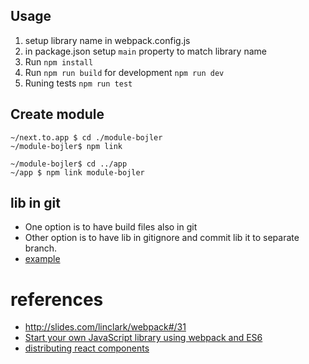 ## Usage
1. setup library name in webpack.config.js
2. in package.json setup `main` property to match library name
3. Run `npm install`
4. Run `npm run build` for development `npm run dev`
5. Runing tests `npm run test`

## Create module
```
~/next.to.app $ cd ./module-bojler
~/module-bojler$ npm link

~/module-bojler$ cd ../app
~/app $ npm link module-bojler
```

## lib in git
- One option is to have build files also in git
- Other option is to have lib in gitignore and commit lib it to separate branch.
- [example](https://github.com/grommet/grommet/blob/master/gulpfile-grommet-release.js#L131)

# references
- <http://slides.com/linclark/webpack#/31>
- [Start your own JavaScript library using webpack and ES6](http://krasimirtsonev.com/blog/article/javascript-library-starter-using-webpack-es6) 
- [distributing react components](http://krasimirtsonev.com/blog/article/distributing-react-components-babel-browserify-webpack-uglifyjs)
